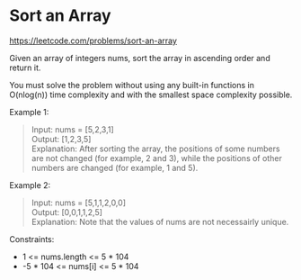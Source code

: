 # Sort an Array
https://leetcode.com/problems/sort-an-array

Given an array of integers nums, sort the array in ascending order and return it.

You must solve the problem without using any built-in functions in O(nlog(n)) time complexity and with the smallest space complexity possible.

 

Example 1:
> Input: nums = [5,2,3,1]  
> Output: [1,2,3,5]  
> Explanation: After sorting the array, the positions of some numbers are not changed (for example, 2 and 3), while the positions of other numbers are changed (for example, 1 and 5).

Example 2:
> Input: nums = [5,1,1,2,0,0]  
> Output: [0,0,1,1,2,5]  
> Explanation: Note that the values of nums are not necessairly unique. 
 

Constraints:
* 1 <= nums.length <= 5 * 104
* -5 * 104 <= nums[i] <= 5 * 104